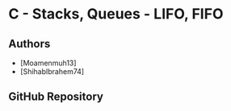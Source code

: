 # C - Stacks, Queues - LIFO, FIFO

## Authors

- [Moamenmuh13]
- [ShihabIbrahem74]

## GitHub Repository
